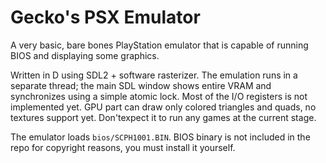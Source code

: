 # Gecko's PSX Emulator

A very basic, bare bones PlayStation emulator that is capable of running BIOS and displaying some graphics. 

Written in D using SDL2 + software rasterizer. The emulation runs in a separate thread; the main SDL window shows entire VRAM and synchronizes using a simple atomic lock. Most of the I/O registers is not implemented yet. GPU part can draw only colored triangles and quads, no textures support yet. Don'texpect it to run any games at the current stage.

The emulator loads `bios/SCPH1001.BIN`. BIOS binary is not included in the repo for copyright reasons, you must install it yourself.
